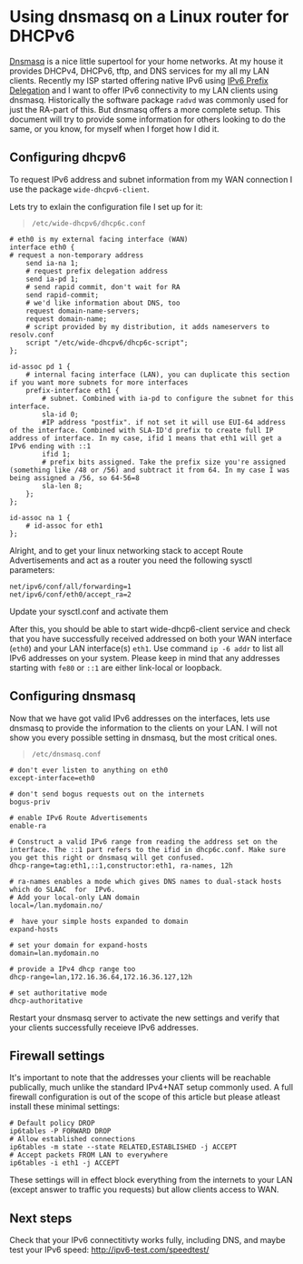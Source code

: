Using dnsmasq on a Linux router for DHCPv6
==========================================

[Dnsmasq](http://www.thekelleys.org.uk/dnsmasq/doc.html) is a nice little supertool for your home networks. At my house it provides DHCPv4, DHCPv6, tftp, and DNS services for my all my LAN clients. Recently my ISP started offering native IPv6 using [IPv6 Prefix Delegation](http://en.wikipedia.org/wiki/Prefix_delegation) and I want to offer IPv6 connectivity to my LAN clients using dnsmasq. Historically the software package `radvd` was commonly used for just the RA-part of this. But dnsmasq offers a more complete setup. This document will try to provide some information for others looking to do the same, or you know, for myself when I forget how I did it.

Configuring dhcpv6
------------------

To request IPv6 address and subnet information from my WAN connection I use the package `wide-dhcpv6-client`. 

Lets try to exlain the configuration file I set up for it:
> `/etc/wide-dhcpv6/dhcp6c.conf`


    # eth0 is my external facing interface (WAN)
    interface eth0 { 
    # request a non-temporary address   
        send ia-na 1;
        # request prefix delegation address
        send ia-pd 1;
        # send rapid commit, don't wait for RA
        send rapid-commit;
        # we'd like information about DNS, too
        request domain-name-servers;
        request domain-name;
        # script provided by my distribution, it adds nameservers to resolv.conf
        script "/etc/wide-dhcpv6/dhcp6c-script";
    };

    id-assoc pd 1 {
        # internal facing interface (LAN), you can duplicate this section if you want more subnets for more interfaces   
        prefix-interface eth1 { 
            # subnet. Combined with ia-pd to configure the subnet for this interface.   
            sla-id 0; 
            #IP address "postfix". if not set it will use EUI-64 address of the interface. Combined with SLA-ID'd prefix to create full IP address of interface. In my case, ifid 1 means that eth1 will get a IPv6 ending with ::1
            ifid 1; 
            # prefix bits assigned. Take the prefix size you're assigned (something like /48 or /56) and subtract it from 64. In my case I was being assigned a /56, so 64-56=8
            sla-len 8; 
        };
    };

    id-assoc na 1 {
        # id-assoc for eth1
    };

Alright, and to get your linux networking stack to accept Route Advertisements and act as a router you need the following sysctl parameters:

    net/ipv6/conf/all/forwarding=1
    net/ipv6/conf/eth0/accept_ra=2

Update your sysctl.conf and activate them
    
After this, you should be able to start wide-dhcp6-client service and check that you have successfully received addressed on both your WAN interface (`eth0`) and your LAN interface(s) `eth1`. Use command `ip -6 addr` to list all IPv6 addresses on your system. Please keep in mind that any addresses starting with `fe80` or `::1` are either link-local or loopback.

Configuring dnsmasq
-------------------

Now that we have got valid IPv6 addresses on the interfaces, lets use dnsmasq to provide the information to the clients on your LAN. I will not show you every possible setting in dnsmasq, but the most critical ones.

> `/etc/dnsmasq.conf`

    # don't ever listen to anything on eth0
    except-interface=eth0
    
    # don't send bogus requests out on the internets
    bogus-priv
    
    # enable IPv6 Route Advertisements
    enable-ra
    
    # Construct a valid IPv6 range from reading the address set on the interface. The ::1 part refers to the ifid in dhcp6c.conf. Make sure you get this right or dnsmasq will get confused.
    dhcp-range=tag:eth1,::1,constructor:eth1, ra-names, 12h
    
    # ra-names enables a mode which gives DNS names to dual-stack hosts which do SLAAC  for  IPv6.
    # Add your local-only LAN domain
    local=/lan.mydomain.no/
    
    #  have your simple hosts expanded to domain
    expand-hosts
    
    # set your domain for expand-hosts
    domain=lan.mydomain.no
    
    # provide a IPv4 dhcp range too
    dhcp-range=lan,172.16.36.64,172.16.36.127,12h
    
    # set authoritative mode
    dhcp-authoritative
    
Restart your dnsmasq server to activate the new settings and verify that your clients successfully receieve IPv6 addresses.

Firewall settings
-----------------

It's important to note that the addresses your clients will be reachable publically, much unlike the standard IPv4+NAT setup commonly used. A full firewall configuration is out of the scope of this article but please atleast install these minimal settings:

    
    # Default policy DROP
    ip6tables -P FORWARD DROP
    # Allow established connections
    ip6tables -m state --state RELATED,ESTABLISHED -j ACCEPT
    # Accept packets FROM LAN to everywhere
    ip6tables -i eth1 -j ACCEPT

These settings will in effect block everything from the internets to your LAN (except answer to traffic you requests) but allow clients access to WAN.    
 

Next steps
----------

Check that your IPv6 connectitivty works fully, including DNS, and maybe test your IPv6 speed:
http://ipv6-test.com/speedtest/

